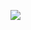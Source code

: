 ![](https://github-readme-stats.vercel.app/api?username=mkinana&show_icons=true&theme=transparent&show=reviews,discussions_started,discussions_answered,prs_merged,prs_merged_percentage&hide_border=true)
